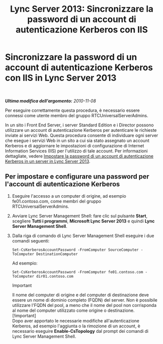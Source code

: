 ﻿---
title: 'Lync Server 2013: Sincronizzare la password di un account di autenticazione Kerberos con IIS'
TOCTitle: Sincronizzare la password di un account di autenticazione Kerberos con IIS
ms:assetid: 05925a66-2684-4c1b-adfa-69bd0da1bf38
ms:mtpsurl: https://technet.microsoft.com/it-it/library/Gg398107(v=OCS.15)
ms:contentKeyID: 49299558
ms.date: 08/24/2015
mtps_version: v=OCS.15
ms.translationtype: HT
---

# Sincronizzare la password di un account di autenticazione Kerberos con IIS in Lync Server 2013

 

_**Ultima modifica dell'argomento:** 2010-11-08_

Per eseguire correttamente questa procedura, è necessario essere connessi come utente membro del gruppo RTCUniversalServerAdmins.

In un sito i Front End Server, i server Standard Edition e i Director possono utilizzare un account di autenticazione Kerberos per autenticare le richieste inviate ai servizi Web. Questa procedura consente di individuare ogni server che esegue i servizi Web in un sito a cui sia stato assegnato un account Kerberos e di aggiornare le impostazioni di configurazione di Internet Information Services (IIS) per l'utilizzo di tale account. Per informazioni dettagliate, vedere [Impostare la password di un account di autenticazione Kerberos in un server in Lync Server 2013](lync-server-2013-set-a-kerberos-authentication-account-password-on-a-server.md).

## Per impostare e configurare una password per l'account di autenticazione Kerberos

1.  Eseguire l'accesso a un computer di origine, ad esempio fe01.contoso.com, come membri del gruppo RTCUniversalServerAdmins.

2.  Avviare Lync Server Management Shell: fare clic sul pulsante **Start**, scegliere **Tutti i programmi**, **Microsoft Lync Server 2013** e quindi **Lync Server Management Shell**.

3.  Dalla riga di comando di Lync Server Management Shell eseguire i due comandi seguenti:
    
        Set-CsKerberosAccountPassword -FromComputer SourceComputer -ToComputer DestinationComputer
    
    Ad esempio:
    
        Set-CsKerberosAccountPassword -FromComputer fe01.contoso.com -ToComputer dir01.contoso.com
    
    > [!important]  
    > Il nome del computer di origine e del computer di destinazione deve essere un nome di dominio completo (FQDN) del server. Non è possibile utilizzare l'FQDN del pool, a meno che il nome del pool non corrisponda al nome del computer utilizzato come origine o destinazione.    
    > [!important]  
    > Dopo aver apportato le necessarie modifiche all'autenticazione Kerberos, ad esempio l'aggiunta o la rimozione di un account, è necessario eseguire <strong>Enable-CsTopology</strong> dal prompt dei comandi di Lync Server Management Shell.
